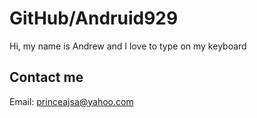 # GitHub/Andruid929

Hi, my name is Andrew and I love to type on my keyboard 

## Contact me

Email: princeajsa@yahoo.com 

<!---
Andruid929/Andruid929 is a ✨ special ✨ repository because its `README.md` (this file) appears on your GitHub profile.
You can click the Preview link to take a look at your changes.
--->

